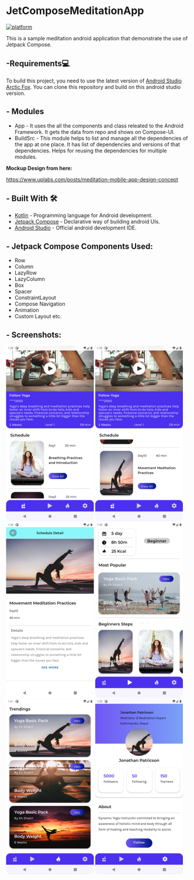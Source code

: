# JetComposeMeditationApp
[![platform](https://img.shields.io/badge/platform-Android-yellow.svg)](https://www.android.com)

This is a sample meditation android application that demonstrate the use of Jetpack Compose.

 ## -Requirements💻
To build this project, you need to use the latest version of [Android Studio Arctic Fox](https://developer.android.com/studio/preview).
You can clone this repository and build on this android studio version.

## - Modules
- App - It uses the all the components and class releated to the Android Framework. It gets the data from repo and shows on Compose-UI.
- BuildSrc - This module helps to list and manage all the dependencies of the app at one place. It has list of dependencies and versions of that dependencies. Helps for reusing the dependencies for multiple modules.

<b>Mockup Design from here:</b>

https://www.uplabs.com/posts/meditation-mobile-app-design-concept

## - Built With 🛠
- [Kotlin](https://kotlinlang.org/) - Programming language for Android development.
- [Jetpack Compose](https://developer.android.com/jetpack/compose) - Declarative way of building android UIs.
- [Android Studio](https://developer.android.com/studio) - Official android development IDE.

## - Jetpack Compose Components Used:
- Row
- Column
- LazyRow
- LazyColumn
- Box
- Spacer
- ConstraintLayout
- Compose Navigation
- Animation
- Custom Layout etc.

## - Screenshots:

<img src="Screenshots/Screenshot_1625298797.png" width="240"></img>
<img src="Screenshots/Screenshot_1625298846.png" width="240"></img>
<img src="Screenshots/Screenshot_1625298835.png" width="240"></img>
<img src="Screenshots/Screenshot_1625298855.png" width="240"></img>
<img src="Screenshots/Screenshot_1625298986.png" width="240"></img>
<img src="Screenshots/Screenshot_1625298866.png" width="240"></img>


